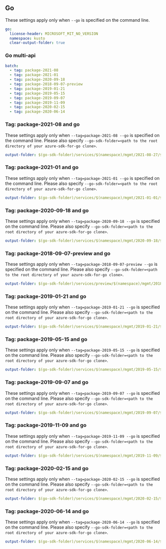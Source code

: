 ## Go

These settings apply only when `--go` is specified on the command line.

``` yaml $(go)
go:
  license-header: MICROSOFT_MIT_NO_VERSION
  namespace: kusto
  clear-output-folder: true
```

### Go multi-api

``` yaml $(go) && $(multiapi)
batch:
  - tag: package-2021-08
  - tag: package-2021-01
  - tag: package-2020-09-18
  - tag: package-2018-09-07-preview
  - tag: package-2019-01-21
  - tag: package-2019-05-15
  - tag: package-2019-09-07
  - tag: package-2019-11-09
  - tag: package-2020-02-15
  - tag: package-2020-06-14
```
### Tag: package-2021-08 and go

These settings apply only when `--tag=package-2021-08 --go` is specified on the command line.
Please also specify `--go-sdk-folder=<path to the root directory of your azure-sdk-for-go clone>`.

``` yaml $(tag) == 'package-2021-08' && $(go)
output-folder: $(go-sdk-folder)/services/$(namespace)/mgmt/2021-08-27/$(namespace)
```
### Tag: package-2021-01 and go

These settings apply only when `--tag=package-2021-01 --go` is specified on the command line.
Please also specify `--go-sdk-folder=<path to the root directory of your azure-sdk-for-go clone>`.

``` yaml $(tag) == 'package-2021-01' && $(go)
output-folder: $(go-sdk-folder)/services/$(namespace)/mgmt/2021-01-01/$(namespace)
```

### Tag: package-2020-09-18 and go

These settings apply only when `--tag=package-2020-09-18 --go` is specified on the command line.
Please also specify `--go-sdk-folder=<path to the root directory of your azure-sdk-for-go clone>`.

``` yaml $(tag) == 'package-2020-09-18' && $(go)
output-folder: $(go-sdk-folder)/services/$(namespace)/mgmt/2020-09-18/$(namespace)
```

### Tag: package-2018-09-07-preview and go

These settings apply only when `--tag=package-2018-09-07-preview --go` is specified on the command line.
Please also specify `--go-sdk-folder=<path to the root directory of your azure-sdk-for-go clone>`.

``` yaml $(tag) == 'package-2018-09-07-preview' && $(go)
output-folder: $(go-sdk-folder)/services/preview/$(namespace)/mgmt/2018-09-07-preview/$(namespace)
```

### Tag: package-2019-01-21 and go

These settings apply only when `--tag=package-2019-01-21 --go` is specified on the command line.
Please also specify `--go-sdk-folder=<path to the root directory of your azure-sdk-for-go clone>`.

``` yaml $(tag) == 'package-2019-01-21' && $(go)
output-folder: $(go-sdk-folder)/services/$(namespace)/mgmt/2019-01-21/$(namespace)
```

### Tag: package-2019-05-15 and go

These settings apply only when `--tag=package-2019-05-15 --go` is specified on the command line.
Please also specify `--go-sdk-folder=<path to the root directory of your azure-sdk-for-go clone>`.

``` yaml $(tag) == 'package-2019-05-15' && $(go)
output-folder: $(go-sdk-folder)/services/$(namespace)/mgmt/2019-05-15/$(namespace)
```

### Tag: package-2019-09-07 and go

These settings apply only when `--tag=package-2019-09-07 --go` is specified on the command line.
Please also specify `--go-sdk-folder=<path to the root directory of your azure-sdk-for-go clone>`.

``` yaml $(tag) == 'package-2019-09-07' && $(go)
output-folder: $(go-sdk-folder)/services/$(namespace)/mgmt/2019-09-07/$(namespace)
```

### Tag: package-2019-11-09 and go

These settings apply only when `--tag=package-2019-11-09 --go` is specified on the command line.
Please also specify `--go-sdk-folder=<path to the root directory of your azure-sdk-for-go clone>`.

``` yaml $(tag) == 'package-2019-11-09' && $(go)
output-folder: $(go-sdk-folder)/services/$(namespace)/mgmt/2019-11-09/$(namespace)
```

### Tag: package-2020-02-15 and go

These settings apply only when `--tag=package-2020-02-15 --go` is specified on the command line.
Please also specify `--go-sdk-folder=<path to the root directory of your azure-sdk-for-go clone>`.

``` yaml $(tag) == 'package-2020-02-15' && $(go)
output-folder: $(go-sdk-folder)/services/$(namespace)/mgmt/2020-02-15/$(namespace)
```

### Tag: package-2020-06-14 and go

These settings apply only when `--tag=package-2020-06-14 --go` is specified on the command line.
Please also specify `--go-sdk-folder=<path to the root directory of your azure-sdk-for-go clone>`.

``` yaml $(tag) == 'package-2020-06-14' && $(go)
output-folder: $(go-sdk-folder)/services/$(namespace)/mgmt/2020-06-14/$(namespace)
```
